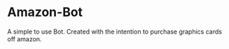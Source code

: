 # Amazon-Bot
A simple to use Bot. Created with the intention to purchase graphics cards off amazon.
